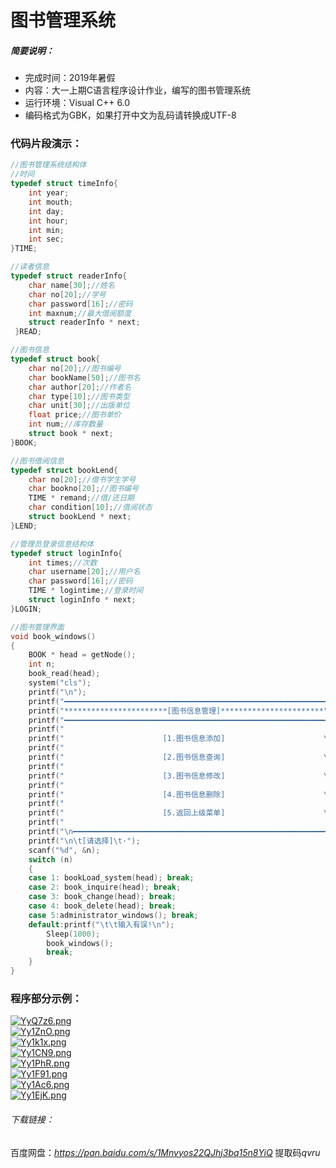 # 图书管理系统
 ##### 简要说明：    
+ 完成时间：2019年暑假    
+ 内容：大一上期C语言程序设计作业，编写的图书管理系统    
+ 运行环境：Visual C++ 6.0
+ 编码格式为GBK，如果打开中文为乱码请转换成UTF-8  
### 代码片段演示：
```C++
//图书管理系统结构体
//时间
typedef struct timeInfo{
	int year;
	int mouth;
	int day;
	int hour;
	int min;
	int sec;
}TIME;

//读者信息
typedef struct readerInfo{
	char name[30];//姓名
	char no[20];//学号
	char password[16];//密码
	int maxnum;//最大借阅额度
	struct readerInfo * next;
 }READ;

//图书信息
typedef struct book{
	char no[20];//图书编号
	char bookName[50];//图书名
	char author[20];//作者名
	char type[10];//图书类型
	char unit[30];//出版单位	
	float price;//图书单价
	int num;//库存数量
	struct book * next;
}BOOK;

//图书借阅信息
typedef struct bookLend{
	char no[20];//借书学生学号
	char bookno[20];//图书编号
	TIME * remand;//借/还日期
	char condition[10];//借阅状态
	struct bookLend * next;
}LEND;

//管理员登录信息结构体
typedef struct loginInfo{
	int times;//次数
	char username[20];//用户名
	char password[16];//密码
	TIME * logintime;//登录时间
	struct loginInfo * next;
}LOGIN;

//图书管理界面
void book_windows()
{
	BOOK * head = getNode();
	int n;
	book_read(head);
	system("cls");
	printf("\n");
	printf("━━━━━━━━━━━━━━━━━━━━━━━━━━━━━━━━━━━━━━━━━━━━━━━━━━━━━━━━━━━━");
	printf("***********************[图书信息管理]***********************");
	printf("━━━━━━━━━━━━━━━━━━━━━━━━━━━━━━━━━━━━━━━━━━━━━━━━━━━━━━━━━━━━\n\n\n");
	printf("                                                            \n");
	printf("                      [1.图书信息添加]                      \n");
	printf("                                                            \n");
	printf("                      [2.图书信息查询]                      \n");
	printf("                                                            \n");
	printf("                      [3.图书信息修改]                      \n");
	printf("                                                            \n");
	printf("                      [4.图书信息删除]                      \n");
	printf("                                                            \n");
	printf("                      [5.返回上级菜单]                      \n");
	printf("                                                            \n");
	printf("\n━━━━━━━━━━━━━━━━━━━━━━━━━━━━━━━━━━━━━━━━━━━━━━━━━━━━━━━━━━━━\n\n");
	printf("\n\t[请选择]\t·");
	scanf("%d", &n);
	switch (n)
	{
	case 1: bookLoad_system(head); break;
	case 2: book_inquire(head); break;
	case 3: book_change(head); break;
	case 4: book_delete(head); break;
	case 5:administrator_windows(); break;
	default:printf("\t\t输入有误!\n");
		Sleep(1000);
		book_windows();
		break;
	}
}
```  
### 程序部分示例： 
[![YyQ7z6.png](https://s1.ax1x.com/2020/05/15/YyQ7z6.png)](https://imgchr.com/i/YyQ7z6)  
[![Yy1ZnO.png](https://s1.ax1x.com/2020/05/15/Yy1ZnO.png)](https://imgchr.com/i/Yy1ZnO)  
[![Yy1k1x.png](https://s1.ax1x.com/2020/05/15/Yy1k1x.png)](https://imgchr.com/i/Yy1k1x)  
[![Yy1CN9.png](https://s1.ax1x.com/2020/05/15/Yy1CN9.png)](https://imgchr.com/i/Yy1CN9)  
[![Yy1PhR.png](https://s1.ax1x.com/2020/05/15/Yy1PhR.png)](https://imgchr.com/i/Yy1PhR)  
[![Yy1F91.png](https://s1.ax1x.com/2020/05/15/Yy1F91.png)](https://imgchr.com/i/Yy1F91)  
[![Yy1Ac6.png](https://s1.ax1x.com/2020/05/15/Yy1Ac6.png)](https://imgchr.com/i/Yy1Ac6)  
[![Yy1EjK.png](https://s1.ax1x.com/2020/05/15/Yy1EjK.png)](https://imgchr.com/i/Yy1EjK)  
###### 下载链接：  
百度网盘：*https://pan.baidu.com/s/1Mnvyos22QJhj3bq15n8YiQ* 提取码*qvru*  

